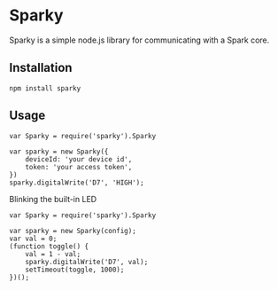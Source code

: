 Sparky
=============================
Sparky is a simple node.js library for communicating with a Spark core.

Installation
-----------------------------
```
npm install sparky
```

Usage
-----------------------------
```
var Sparky = require('sparky').Sparky

var sparky = new Sparky({
	deviceId: 'your device id',
	token: 'your access token',
})
sparky.digitalWrite('D7', 'HIGH');
```

Blinking the built-in LED

```
var Sparky = require('sparky').Sparky

var sparky = new Sparky(config);
var val = 0;
(function toggle() {
	val = 1 - val;
	sparky.digitalWrite('D7', val);
	setTimeout(toggle, 1000);
})();
```